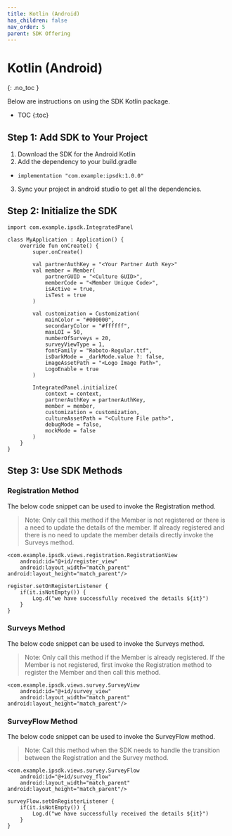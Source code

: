 ```yaml
---
title: Kotlin (Android)
has_children: false
nav_order: 5
parent: SDK Offering
---
```


# Kotlin (Android)
{: .no_toc }

Below are instructions on using the SDK Kotlin package.

* TOC
{:toc}

## Step 1: Add SDK to Your Project

1.	Download the SDK for the Android Kotlin
2.	Add the dependency to your build.gradle
- ```implementation "com.example:ipsdk:1.0.0"```
3. Sync your project in android studio to get all the dependencies.

## Step 2: Initialize the SDK

```plain text
import com.example.ipsdk.IntegratedPanel

class MyApplication : Application() {
    override fun onCreate() {
        super.onCreate()
        
        val partnerAuthKey = "<Your Partner Auth Key>"
        val member = Member(
            partnerGUID = "<Culture GUID>",
            memberCode = "<Member Unique Code>",
            isActive = true,
            isTest = true
        )
        
        val customization = Customization(
            mainColor = "#000000",
            secondaryColor = "#ffffff",
            maxLOI = 50,
            numberOfSurveys = 20,
            surveyViewType = 1,
            fontFamily = "Roboto-Regular.ttf",
            isDarkMode = _darkMode.value ?: false,
            imageAssetPath = "<Logo Image Path>",
            LogoEnable = true
        )
        
        IntegratedPanel.initialize(
            context = context,
            partnerAuthKey = partnerAuthKey,
            member = member,
            customization = customization,
            cultureAssetPath = "<Culture File path>",
            debugMode = false,
            mockMode = false
        )
    }
}
```

## Step 3: Use SDK Methods

### Registration Method

The below code snippet can be used to invoke the Registration method.
> Note: Only call this method if the Member is not registered or there is a need to update the details of the member. If already registered and there is no need to update the member details directly invoke the Surveys method.

```plaintext
<com.example.ipsdk.views.registration.RegistrationView
    android:id="@+id/register_view"
    android:layout_width="match_parent"    android:layout_height="match_parent"/>

register.setOnRegisterListener {
    if(it.isNotEmpty()) {
        Log.d("we have successfully received the details ${it}")
    }
}

```

### Surveys Method

The below code snippet can be used to invoke the Surveys method. 
> Note: Only call this method if the Member is already registered. If the Member is not registered, first invoke the Registration method to register the Member and then call this method.

```plaintext
<com.example.ipsdk.views.survey.SurveyView
    android:id="@+id/survey_view"
    android:layout_width="match_parent"    android:layout_height="match_parent"/>
```

### SurveyFlow Method

The below code snippet can be used to invoke the SurveyFlow method. 
> Note: Call this method when the SDK needs to handle the transition between the Registration and the Survey method.

```plaintext
<com.example.ipsdk.views.survey.SurveyFlow
    android:id="@+id/survey_flow"
    android:layout_width="match_parent"         android:layout_height="match_parent"/>     

surveyFlow.setOnRegisterListener {
    if(it.isNotEmpty()) {
        Log.d("we have successfully received the details ${it}")
    }
}

```
